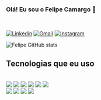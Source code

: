 ### Olá! Eu sou o Felipe Camargo 👋
<br>


[![Linkedin](https://img.shields.io/badge/LinkedIn-0077B5?style=for-the-badge&logo=linkedin&logoColor=white)](https://www.linkedin.com/in/felipe-camargo-1208f)
[![Gmail](https://img.shields.io/badge/Gmail-D14836?style=for-the-badge&logo=gmail&logoColor=white)](mailto:felipeca1268@gmail.com)
[![Instagram](https://img.shields.io/badge/Instagram-E4405F?style=for-the-badge&logo=instagram&logoColor=white)](https://www.instagram.com/felpss.12/)

![Felipe GitHub stats](https://github-readme-stats.vercel.app/api?username=felpsz12&show_icons=true&theme=tokyonight)

## Tecnologias que eu uso

<div style="display: inline_block"><br/>
<img align="center" stl="html5" src="https://img.shields.io/badge/HTML5-E34F26?style=for-the-badge&logo=html5&logoColor=white" />
<img align="center" stl="css3" src="https://img.shields.io/badge/CSS3-1572B6?style=for-the-badge&logo=css3&logoColor=white" />
<img align="center" stl="js" src="https://img.shields.io/badge/JavaScript-F7DF1E?style=for-the-badge&logo=javascript&logoColor=black" />
<img align="center" stl="c" src="https://img.shields.io/badge/C-00599C?style=for-the-badge&logo=c&logoColor=white" />
<img align="center" stl="python" src="https://img.shields.io/badge/Python-14354C?style=for-the-badge&logo=python&logoColor=white" />
<img align="center" stl="java" src="https://img.shields.io/badge/Java-ED8B00?style=for-the-badge&logo=openjdk&logoColor=white" />
<br>
<img align="center" stl="postgreSQL" src="https://img.shields.io/badge/PostgreSQL-316192?style=for-the-badge&logo=postgresql&logoColor=white" />
<img align="center" stl="netlify" src="https://img.shields.io/badge/Netlify-00C7B7?style=for-the-badge&logo=netlify&logoColor=white" />
<img align="center" stl="GCloud" src="https://img.shields.io/badge/Google_Cloud-4285F4?style=for-the-badge&logo=google-cloud&logoColor=white" />
<img align="center" stl="Office" src="https://img.shields.io/badge/Microsoft-666666?style=for-the-badge&logo=microsoft&logoColor=white" />
</div>
